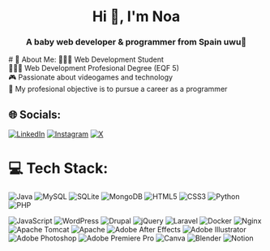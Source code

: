 <h1 align="center">Hi 👋, I'm Noa</h1>
<h3 align="center">A baby web developer & programmer from Spain uwu🌸</h3>
# 💫 About Me:
👩🏻‍💻 Web Development Student<br>
👩🏻‍🎓 Web Development Profesional Degree (EQF 5)<br>
🎮 Passionate about videogames and technology<br>
💭 My profesional objective is to pursue a career as a programmer


## 🌐 Socials:
[![LinkedIn](https://img.shields.io/badge/LinkedIn-%230077B5.svg?logo=linkedin&logoColor=white)](https://linkedin.com/in/noacemeli) 
[![Instagram](https://img.shields.io/badge/Instagram-%23E4405F.svg?logo=Instagram&logoColor=white)](https://instagram.com/noacemeli) 
[![X](https://img.shields.io/badge/X-black.svg?logo=X&logoColor=white)](https://x.com/noacemeli) 

# 💻 Tech Stack:
![Java](https://img.shields.io/badge/java-%23ED8B00.svg?style=plastic&logo=openjdk&logoColor=white) 
![MySQL](https://img.shields.io/badge/mysql-4479A1.svg?style=plastic&logo=mysql&logoColor=white) 
![SQLite](https://img.shields.io/badge/sqlite-%2307405e.svg?style=plastic&logo=sqlite&logoColor=white) 
![MongoDB](https://img.shields.io/badge/MongoDB-%234ea94b.svg?style=plastic&logo=mongodb&logoColor=white) 
![HTML5](https://img.shields.io/badge/html5-%23E34F26.svg?style=plastic&logo=html5&logoColor=white) 
![CSS3](https://img.shields.io/badge/css3-%23E34F26.svg?style=plastic&logo=css3&logoColor=white) 
![Python](https://img.shields.io/badge/python-3670A0?style=plastic&logo=python&logoColor=ffdd54) 
![PHP](https://img.shields.io/badge/php-%23777BB4.svg?style=plastic&logo=php&logoColor=white) 

![JavaScript](https://img.shields.io/badge/javascript-%23323330.svg?style=plastic&logo=javascript&logoColor=%23F7DF1E) 
![WordPress](https://img.shields.io/badge/WordPress-%23117AC9.svg?style=plastic&logo=WordPress&logoColor=white) 
![Drupal](https://img.shields.io/badge/drupal-%230678BE.svg?style=plastic&logo=drupal&logoColor=white) 
![jQuery](https://img.shields.io/badge/jquery-%230769AD.svg?style=plastic&logo=jquery&logoColor=white) 
![Laravel](https://img.shields.io/badge/laravel-%23FF2D20.svg?style=plastic&logo=laravel&logoColor=white)
![Docker](https://img.shields.io/badge/docker-%230db7ed.svg?style=plastic&logo=docker&logoColor=white) 
![Nginx](https://img.shields.io/badge/nginx-%23009639.svg?style=plastic&logo=nginx&logoColor=white) 
![Apache Tomcat](https://img.shields.io/badge/apache%20tomcat-%23F8DC75.svg?style=plastic&logo=apache-tomcat&logoColor=black) 
![Apache](https://img.shields.io/badge/apache-%23D42029.svg?style=plastic&logo=apache&logoColor=white) 
![Adobe After Effects](https://img.shields.io/badge/Adobe%20After%20Effects-9999FF.svg?style=plastic&logo=Adobe%20After%20Effects&logoColor=white) 
![Adobe Illustrator](https://img.shields.io/badge/adobe%20illustrator-%23FF9A00.svg?style=plastic&logo=adobe%20illustrator&logoColor=white) 
![Adobe Photoshop](https://img.shields.io/badge/adobe%20photoshop-%2331A8FF.svg?style=plastic&logo=adobe%20photoshop&logoColor=white) 
![Adobe Premiere Pro](https://img.shields.io/badge/Adobe%20Premiere%20Pro-9999FF.svg?style=plastic&logo=Adobe%20Premiere%20Pro&logoColor=white) 
![Canva](https://img.shields.io/badge/Canva-%2300C4CC.svg?style=plastic&logo=Canva&logoColor=white) 
![Blender](https://img.shields.io/badge/blender-%23F5792A.svg?style=plastic&logo=blender&logoColor=white) 
![Notion](https://img.shields.io/badge/Notion-%23000000.svg?style=plastic&logo=notion&logoColor=white)



